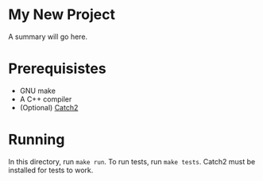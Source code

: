 # My New Project

A summary will go here.

# Prerequisistes

- GNU make
- A C++ compiler
- (Optional) [Catch2](https://github.com/catchorg/Catch2)

# Running

In this directory, run `make run`. To run tests, run `make tests`. Catch2 must
be installed for tests to work.
